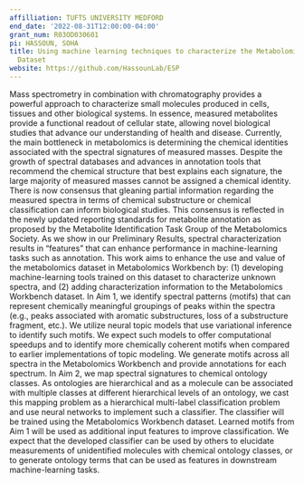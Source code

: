 ```yaml
---
affilliation: TUFTS UNIVERSITY MEDFORD
end_date: '2022-08-31T12:00:00-04:00'
grant_num: R03OD030601
pi: HASSOUN, SOHA
title: Using machine learning techniques to characterize the Metabolomics Workbench
  Dataset
website: https://github.com/HassounLab/ESP
---
```

Mass spectrometry in combination with chromatography provides a powerful approach to characterize small molecules produced in cells, tissues and other biological systems. In essence, measured metabolites provide a functional readout of cellular state, allowing novel biological studies that advance our understanding of health and disease. Currently, the main bottleneck in metabolomics is determining the chemical identities associated with the spectral signatures of measured masses. Despite the growth of spectral databases and advances in annotation tools that recommend the chemical structure that best explains each signature, the large majority of measured masses cannot be assigned a chemical identity. There is now consensus that gleaning partial information regarding the measured spectra in terms of chemical substructure or chemical classification can inform biological studies. This consensus is reflected in the newly updated reporting standards for metabolite annotation as proposed by the Metabolite Identification Task Group of the Metabolomics Society. As we show in our Preliminary Results, spectral characterization results in “features” that can enhance performance in machine-learning tasks such as annotation. This work aims to enhance the use and value of the metabolomics dataset in Metabolomics Workbench by: (1) developing machine-learning tools trained on this dataset to characterize unknown spectra, and (2) adding characterization information to the Metabolomics Workbench dataset. In Aim 1, we identify spectral patterns (motifs) that can represent chemically meaningful groupings of peaks within the spectra (e.g., peaks associated with aromatic substructures, loss of a substructure fragment, etc.). We utilize neural topic models that use variational inference to identify such motifs. We expect such models to offer computational speedups and to identify more chemically coherent motifs when compared to earlier implementations of topic modeling. We generate motifs across all spectra in the Metabolomics Workbench and provide annotations for each spectrum. In Aim 2, we map spectral signatures to chemical ontology classes. As ontologies are hierarchical and as a molecule can be associated with multiple classes at different hierarchical levels of an ontology, we cast this mapping problem as a hierarchical multi-label classification problem and use neural networks to implement such a classifier. The classifier will be trained using the Metabolomics Workbench dataset. Learned motifs from Aim 1 will be used as additional input features to improve classification. We expect that the developed classifier can be used by others to elucidate measurements of unidentified molecules with chemical ontology classes, or to generate ontology terms that can be used as features in downstream machine-learning tasks.
